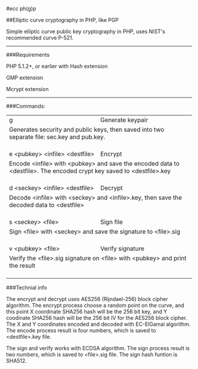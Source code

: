 #ecc ph(g)p

##Elliptic curve cryptography in PHP, like PGP

Simple elliptic curve public key cryptography in PHP, uses NIST's recommended curve P-521.

---

###Requirements

PHP 5.1.2+, or earlier with Hash extension

GMP extension

Mcrypt extension

---

###Commands:




<table border="0" cellspacing="0" cellpadding="3">
<tr>
<td>g</td>
<td>Generate keypair</td>
</tr>
<tr>
<td colspan="2">Generates security and public keys, then saved into two separate file: sec.key and pub.key.<br/><br/></td>
</tr>
<tr>
<td style="width: 1%; white-space: nowrap">e &lt;pubkey&gt; &lt;infile&gt; &lt;destfile&gt;</td>
<td>Encrypt</td>
</tr>
<tr>
<td colspan="2">Encode &lt;infile&gt; with &lt;pubkey&gt; and save the encoded data to &lt;destfile&gt;. The encoded crypt key saved to &lt;destfile&gt;.key<br/><br/></td>
</tr>
<tr>
<td>d &lt;seckey&gt; &lt;infile&gt; &lt;destfile&gt;</td>
<td>Decrypt</td>
</tr>
<tr>
<td colspan="2">Decode &lt;infile&gt; with &lt;seckey&gt; and &lt;infile&gt;.key, then save the decoded data to &lt;destfile&gt;<br/><br/></td>
</tr>
<td>s &lt;seckey&gt; &lt;file&gt;</td>
<td>Sign file</td>
</tr>
<tr>
<td colspan="2">Sign &lt;file&gt; with &lt;seckey&gt; and save the signature to &lt;file&gt;.sig<br/><br/></td>
</tr>
<tr>
<td>v &lt;pubkey&gt; &lt;file&gt;</td>
<td>Verify signature</td>
</tr>
<tr>
<td colspan="2">Verify the &lt;file&gt;.sig signature on &lt;file&gt; with &lt;pubkey&gt; and print the result<br/><br/></td>
</tr>
</table>





###Technial info

The encrypt and decrypt uses AES256 (Rijndael-256) block cipher algorithm. The encrypt process choose a random point on the curve, and this point X coordinate SHA256 hash will be the 256 bit key, and Y coodinate SHA256 hash will be the 256 bit IV for the AES256 block cipher. The X and Y coordinates encoded and decoded with EC-ElGamal algorithm. The encode process result is four numbers, which is saved to &lt;destfile&gt;.key file.

The sign and verify works with ECDSA algorithm. The sign process result is two numbers, which is saved to &lt;file&gt;.sig file. The sign hash funtion is SHA512.
